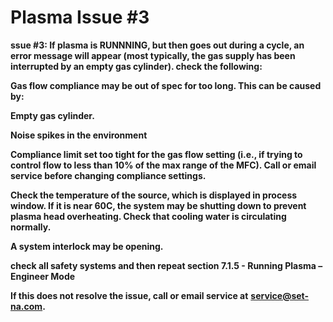 # Plasma Issue #3

**ssue #3: If plasma is RUNNNING, but then goes out during a cycle, an error message will appear (most typically, the gas supply has been interrupted by an empty gas cylinder). check the following:**

**Gas flow compliance may be out of spec for too long. This can be caused by:**

**Empty gas cylinder.**

**Noise spikes in the environment**

**Compliance limit set too tight for the gas flow setting (i.e., if trying to control flow to less than 10% of the max range of the MFC). Call or email service before changing compliance settings.**

**Check the temperature of the source, which is displayed in process window. If it is near 60C, the system may be shutting down to prevent plasma head overheating. Check that cooling water is circulating normally.**

**A system interlock may be opening.**

**check all safety systems and then repeat section 7.1.5 - Running Plasma – Engineer Mode**

**If this does not resolve the issue, call or email service at** [**service@set-na.com**](mailto:service@set-na.com)**.**
